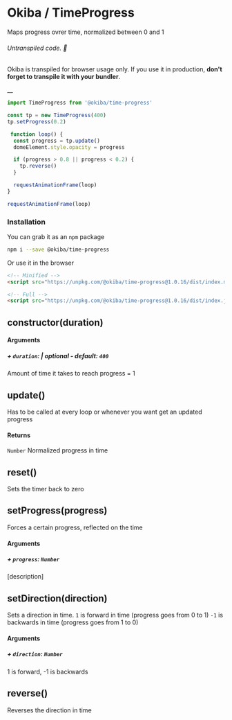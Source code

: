 

# Okiba / TimeProgress
Maps progress ovrer time, normalized between 0 and 1


###### Untranspiled code. 🛑

Okiba is transpiled for browser usage only. If you use it in production, **don't forget to transpile it with your bundler**.

__



```javascript
import TimeProgress from '@okiba/time-progress'

const tp = new TimeProgress(400)
tp.setProgress(0.2)

 function loop() {
  const progress = tp.update()
  domeElement.style.opacity = progress

  if (progress > 0.8 || progress < 0.2) {
    tp.reverse()
  }

  requestAnimationFrame(loop)
}

requestAnimationFrame(loop)
```



### Installation

You can grab it as an `npm` package
```bash
npm i --save @okiba/time-progress
```

Or use it in the browser
```html
<!-- Minified -->
<script src="https://unpkg.com/@okiba/time-progress@1.0.16/dist/index.min.js"></script>

<!-- Full -->
<script src="https://unpkg.com/@okiba/time-progress@1.0.16/dist/index.js"></script>
```




## constructor(duration)









#### Arguments


##### + `duration`: | _optional_ - _default_: `400`

Amount of time it takes to reach progress = 1





## update()


Has to be called at every loop or whenever you want get an updated progress







#### Returns

`Number` Normalized progress in time
## reset()


Sets the timer back to zero







## setProgress(progress)


Forces a certain progress, reflected on the time







#### Arguments


##### + `progress`: `Number`

[description]





## setDirection(direction)


Sets a direction in time.
`1` is forward in time (progress goes from 0 to 1)
`-1` is backwards in time (progress goes from 1 to 0)







#### Arguments


##### + `direction`: `Number`

1 is forward, -1 is backwards





## reverse()


Reverses the direction in time






